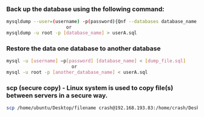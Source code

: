 ### Back up the database using the following command:
```bash
mysqldump --user=(username) -p(password){Qnf --databases database_name | gzip > /opt/filename.gz
                      or  
mysqldump -u root -p [database_name] > userA.sql                        
```
### Restore the data one database to another database
```bash
mysql -u [username] –p[password] [database_name] < [dump_file.sql]
                        or
mysql -u root -p [another_database_name] < userA.sql
```
### scp (secure copy)  - Linux system is used to copy file(s) between servers in a secure way.
```bash
scp /home/ubuntu/Desktop/filename crash@192.168.193.83:/home/crash/Desktop/ashli-project
```
